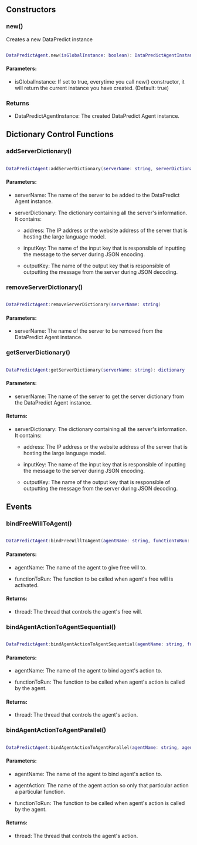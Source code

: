 ## Constructors

### new()

Creates a new DataPredict instance

```lua

DataPredictAgent.new(isGlobalInstance: boolean): DataPredictAgentInstance

```

#### Parameters:

* isGlobalInstance: If set to true, everytime you call new() constructor, it will return the current instance you have created. (Default: true)

### Returns

* DataPredictAgentInstance: The created DataPredict Agent instance.

## Dictionary Control Functions

### addServerDictionary()

```lua

DataPredictAgent:addServerDictionary(serverName: string, serverDictionary: dictionary)

```

#### Parameters:

* serverName: The name of the server to be added to the DataPredict Agent instance.

* serverDictionary: The dictionary containing all the server's information. It contains:

  * address: The IP address or the website address of the server that is hosting the large language model.

  * inputKey: The name of the input key that is responsible of inputting the message to the server during JSON encoding.

  * outputKey: The name of the output key that is responsible of outputting the message from the server during JSON decoding.

### removeServerDictionary()

```lua

DataPredictAgent:removeServerDictionary(serverName: string)

```

#### Parameters:

* serverName: The name of the server to be removed from the DataPredict Agent instance.

### getServerDictionary()

```lua

DataPredictAgent:getServerDictionary(serverName: string): dictionary

```

#### Parameters:

* serverName: The name of the server to get the server dictionary from the DataPredict Agent instance.

#### Returns:

* serverDictionary: The dictionary containing all the server's information. It contains:

  * address: The IP address or the website address of the server that is hosting the large language model.

  * inputKey: The name of the input key that is responsible of inputting the message to the server during JSON encoding.

  * outputKey: The name of the output key that is responsible of outputting the message from the server during JSON decoding.

## Events

### bindFreeWillToAgent()

```lua

DataPredictAgent:bindFreeWillToAgent(agentName: string, functionToRun: function)

```

#### Parameters:

 * agentName: The name of the agent to give free will to.

 * functionToRun: The function to be called when agent's free will is activated.

#### Returns:

 * thread: The thread that controls the agent's free will.

### bindAgentActionToAgentSequential()

```lua

DataPredictAgent:bindAgentActionToAgentSequential(agentName: string, functionToRun: function)

```

#### Parameters:

 * agentName: The name of the agent to bind agent's action to.

 * functionToRun: The function to be called when agent's action is called by the agent.

#### Returns:

 * thread: The thread that controls the agent's action.

### bindAgentActionToAgentParallel()

```lua

DataPredictAgent:bindAgentActionToAgentParallel(agentName: string, agentAction: string, functionToRun: function)

```

#### Parameters:

 * agentName: The name of the agent to bind agent's action to.

* agentAction: The name of the agent action so only that particular action a particular function.

 * functionToRun: The function to be called when agent's action is called by the agent.

#### Returns:

 * thread: The thread that controls the agent's action.
